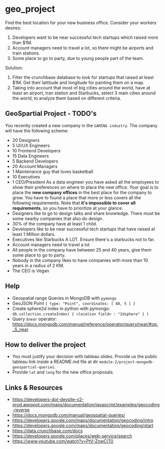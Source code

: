 # geo_project

Find the best location for your new business office. Consider your workers desires: 

1. Developers want to be near successful tech startups which raised more than $1M.
2. Account managers need to travel a lot, so there might be airports and train stations. 
3. Some place to go to party, due to young people part of the team.

Solution:

1. Filter the crunchbase database to look for startups that raised at least $1M. Get their lattitude and longitude for painting them on a map. 
2. Taking into account that most of big cities around the world, have at least an airport, tran station and Starbucks, select 3 main cities around the world, to analyze them based on different criteria.



## GeoSpartial Project - TODO's
You recently created a new company in the `GAMING industry`. The company will have the following scheme:
- 20 Designers
- 5 UI/UX Engineers
- 10 Frontend Developers
- 15 Data Engineers
- 5 Backend Developers
- 20 Account Managers
- 1 Maintenance guy that loves basketball
- 10 Executives
- 1 CEO/President
As a data engineer you have asked all the employees to show their preferences on where to place the new office.
Your goal is to place the **new company offices** in the best place for the company to grow.
You have to found a place that more or less covers all the following requirements.
Note that **it's impossible to cover all requirements**, so you have to prioritize at your glance.
- Designers like to go to design talks and share knowledge. There must be some nearby companies that also do design.
- 30% of the company have at least 1 child.
- Developers like to be near successful tech startups that have raised at least 1 Million dollars.
- Executives like Starbucks A LOT. Ensure there's a starbucks not to far.
- Account managers need to travel a lot
- All people in the company have between 25 and 40 years, give them some place to go to party.
- Nobody in the company likes to have companies with more than 10 years in a radius of 2 KM.
- The CEO is Vegan
## Help
- Geospatial range Queries in MongoDB with `pymongo`
- GeoJSON Point `{ type: "Point", coordinates: [ 40, 5 ] }`
- Create sphere2d index in python with pymongo: `db.collection.createIndex( { <location field> : "2dsphere" } )`
- Query `$near` operator: https://docs.mongodb.com/manual/reference/operator/query/near/#op._S_near
## How to deliver the project
- You must justify your decision with tableau slides. Provide us the public tableau link inside a README.md
  file at dir `module-2/project-mongodb-geospartial-queries`.
- Provide `lat` and `long` for the new office proposals.
## Links & Resources
- https://developers-dot-devsite-v2-prod.appspot.com/maps/documentation/javascript/examples/geocoding-reverse
- https://docs.mongodb.com/manual/geospatial-queries/
- https://developers.google.com/maps/documentation/geocoding/intro
- https://developers.google.com/maps/documentation/geocoding/start
- https://data.crunchbase.com/docs
- https://developers.google.com/places/web-service/search
- https://www.youtube.com/watch?v=PtV-ZnwCjT0
